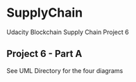 # SupplyChain
Udacity Blockchain Supply Chain Project 6

## Project 6 - Part A
See UML Directory for the four diagrams
